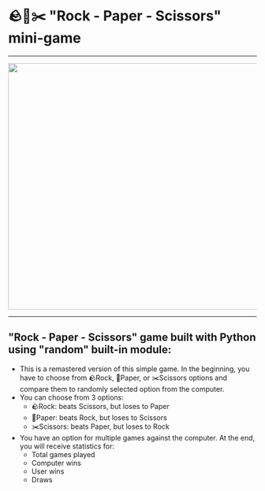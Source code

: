 # 🪨📄✂️ "Rock - Paper - Scissors" mini-game
---
<img align="center" width="1000" height="500" src="https://media.geeksforgeeks.org/wp-content/uploads/20230802174130/Rock-Paper-Scissor.webp">

---
## "Rock - Paper - Scissors" game built with Python using "random" built-in module:

- This is a remastered version of this simple game. In the beginning, you have to choose from 🪨Rock, 📄Paper, or ✂️Scissors options and compare them to randomly selected option from the computer.
- You can choose from 3 options:
  - 🪨Rock: beats Scissors, but loses to Paper
  - 📄Paper: beats Rock, but loses to Scissors
  - ✂️Scissors: beats Paper, but loses to Rock
- You have an option for multiple games against the computer. At the end, you will receive statistics for:
  - Total games played
  - Computer wins
  - User wins
  - Draws
